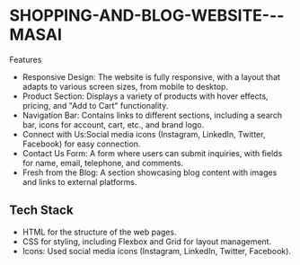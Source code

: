 # SHOPPING-AND-BLOG-WEBSITE---MASAI

Features

- Responsive Design: The website is fully responsive, with a layout that adapts to various screen sizes, from mobile to desktop.
- Product Section: Displays a variety of products with hover effects, pricing, and "Add to Cart" functionality.
- Navigation Bar: Contains links to different sections, including a search bar, icons for account, cart, etc., and brand logo.
- Connect with Us:Social media icons (Instagram, LinkedIn, Twitter, Facebook) for easy connection.
- Contact Us Form: A form where users can submit inquiries, with fields for name, email, telephone, and comments.
- Fresh from the Blog: A section showcasing blog content with images and links to external platforms.

## Tech Stack

- HTML for the structure of the web pages.
- CSS for styling, including Flexbox and Grid for layout management.
- Icons: Used social media icons (Instagram, LinkedIn, Twitter, Facebook).
